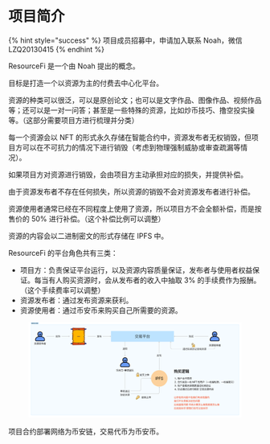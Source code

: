 # 项目简介

{% hint style="success" %}
项目成员招募中，申请加入联系 Noah，微信 LZQ20130415
{% endhint %}

ResourceFi 是一个由 Noah 提出的概念。

目标是打造一个以资源为主的付费去中心化平台。

资源的种类可以很泛，可以是原创论文；也可以是文字作品、图像作品、视频作品等；还可以是一对一问答；甚至是一些特殊的资源，比如炒币技巧、撸空投实操等。（这部分需要项目方进行梳理并分类）

每一个资源会以 NFT 的形式永久存储在智能合约中，资源发布者无权销毁，但项目方可以在不可抗力的情况下进行销毁（考虑到物理强制威胁或审查疏漏等情况）。

如果项目方对资源进行销毁，会由项目方主动承担对应的损失，并提供补偿。

由于资源发布者不存在任何损失，所以资源的销毁不会对资源发布者进行补偿。

资源使用者通常已经在不同程度上使用了资源，所以项目方不会全额补偿，而是按售价的 50% 进行补偿。（这个补偿比例可以调整）

资源的内容会以二进制密文的形式存储在 IPFS 中。

ResourceFi 的平台角色共有三类：

* 项目方：负责保证平台运行，以及资源内容质量保证，发布者与使用者权益保证。每当有人购买资源时，会从发布者的收入中抽取 3% 的手续费作为报酬。（这个手续费率可以调整）
* 资源发布者：通过发布资源来获利。
* 资源使用者：通过币安币来购买自己所需要的资源。

<figure><img src=".gitbook/assets/image (2).png" alt=""><figcaption></figcaption></figure>

项目合约部署网络为币安链，交易代币为币安币。
